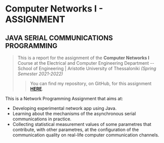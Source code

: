 # Computer Networks I - ASSIGNMENT

>

## JAVA SERIAL COMMUNICATIONS PROGRAMMING

>

> This is a report for the assignment of the **Computer Networks I** Course at the Electrical and Computer Engineering Department -- School of Engineering | Aristotle University of Thessaloniki
*(Spring Semester 2021-2022)*
>> You can find my repository, on GitHub, for this assignment [**HERE**](https://github.com/Kyparissis/Networks1-2022-Assignment).

>

This is a  Network Programming Assignment that aims at:
- Developing experimental network app using Java.
- Learning about the mechanisms of the asynchronous serial communications in practice.
- Collecting statistical measurement values of some parametres that contribute, with other parametres, at the configuration of the communication quality on real-life computer communication channels.
 
>
